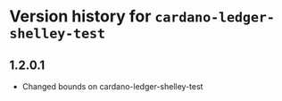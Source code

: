# Version history for `cardano-ledger-shelley-test`

## 1.2.0.1

* Changed bounds on cardano-ledger-shelley-test
